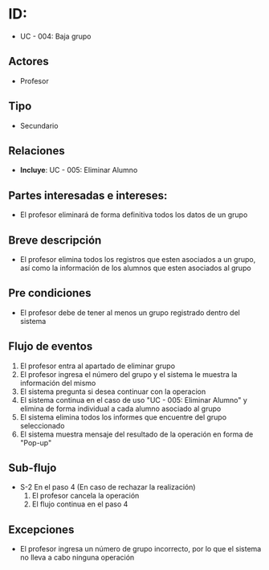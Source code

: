 # ID: 
- UC - 004: Baja grupo
   
## Actores
- Profesor
    
## Tipo
- Secundario

## Relaciones
- **Incluye**: UC - 005: Eliminar Alumno

## Partes interesadas e intereses:
- El profesor eliminará de forma definitiva todos los datos de un grupo
  
## Breve descripción
- El profesor elimina todos los registros que esten asociados a un grupo, así como la información de los alumnos que esten asociados al grupo

## Pre condiciones
- El profesor debe de tener al menos un grupo registrado dentro del sistema

## Flujo de eventos
1. El profesor entra al apartado de eliminar grupo
2. El profesor ingresa el número del grupo y el sistema le muestra la información del mismo
3. El sistema pregunta si desea continuar con la operacion
4. El sistema continua en el caso de uso "UC - 005: Eliminar Alumno" y elimina de forma individual a  cada alumno asociado al grupo
5. El sistema elimina todos los informes que encuentre del grupo seleccionado
6. El sistema muestra mensaje del resultado de la operación en forma de "Pop-up"

## Sub-flujo       
* S-2 En el paso 4 (En caso de rechazar la realización)
    1. El profesor cancela la operación
    2. El flujo continua en el paso 4

## Excepciones
- El profesor ingresa un número de grupo incorrecto, por lo que el sistema no lleva a cabo ninguna operación
